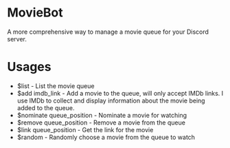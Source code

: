 
# MovieBot
A more comprehensive way to manage a movie queue for your Discord server.

# Usages

 - $list - List the movie queue
 - $add imdb_link - Add a movie to the queue, will only accept IMDb links. I use IMDb to collect and display information about the movie being added to the queue.
 - $nominate queue_position - Nominate a movie for watching
 - $remove queue_position - Remove a movie from the queue
 - $link queue_position - Get the link for the movie
 - $random - Randomly choose a movie from the queue to watch

